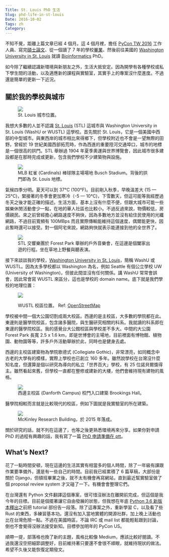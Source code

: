 ```yaml
---
Title: St. Louis PhD 生活
Slug: phd-life-in-st-louis
Date: 2016-10-02
Tags: zh
Category:
---
```


不知不覺，距離上篇文章已經 4 個月。這 4 個月裡，擔任 [PyCon TW 2016] 工作人員、寫完[碩士論文][master-thesis]、從一個讀了 7 年的學校[畢業][master-graduate]、然後前往美國的 [Washington University in St. Louis][WUSTL]  就讀 [Bioinformatics][csb] PhD。

如今除了繼續認識新環境與新朋友之外，生活大抵安定。因為開學有各種學校或私下學生間的活動，以及適應新的課程與實驗室，其實手上的專案沒什麼進度。不過還是簡單的更新一下近況。

[PyCon TW 2016]: https://tw.pycon.org/2016/
[master-thesis]: https://github.com/ccwang002/master-thesis
[master-graduate]: https://www.facebook.com/photo.php?fbid=1388036924547016&set=a.181592455191475.49590.100000221666201&type=3&theater
[WUSTL]: https://wustl.edu/
[csb]: http://dbbs.wustl.edu/divprograms/compbio/Pages/default.aspx


## 關於我的學校與城市

<figure>
  <img src="{attach}pics/STL_map.png"/>
  <figcaption>St. Louis 城市位置。</figcaption>
</figure>

我想大多數的人並不認識 [St. Louis][STL] (STL) 這城市與 Washington University in St. Louis (WashU or WUSTL) 這學校。首先關於 St. Louis，它是一個美國中西部的中型城市。與東西岸的城市相比來得鄉下，但學校附近也不會是一望無際的田野。曾經於 19 世紀美國西部拓荒時，作為西進的重要陸河交通埠口，城市的地標是一個很高的拱門。STL 舉辦過 1904 年夏季奧運與世界博覽會，因此城市很多建設都是在那時完成或更新，包含我們學校不少建築物與設施。

<figure class="full-img">
  <img src="{attach}pics/stl_cardinals.jpg"/>
  <figcaption>MLB 紅雀 (Cardinals) 棒球隊主場場地 Busch Stadium。背後的拱門即為 St. Louis 地標。</figcaption>
</figure>

氣候四季分明。夏天可以到 37°C (100°F)。目前剛入秋季，早晚溫差大 (15 — 25°C)，緊接著的冬季會更加寒冷（-5 — 10°C)，下雪數天，但這可能等我經歷過冬天之後才能正確的描述。生活方面，基本上沒有什麼不便，但跟大城市可能一些娛樂休閒活動會少一點，在地的華人社區也比較小。不過反過來說，物價較低，房價親民。來之前曾經擔心網路速度不夠快，因為多數地方並沒有給住民使用的光纖網路，不過目前寬頻有 100MBps 而且實際傳輸能維持這個速度，偶爾能更快，因此暫時還可以接受。對一個阿宅來說，網路夠快就表示能連接到他的全世界了。

<figure>
  <img src="{attach}pics/stl_symphony_outdoor_concert.jpg"/>
  <figcaption>STL 交響樂團於 Forest Park 舉辦的戶外音樂會，在這邊是個闔家出遊的行程。坐在草地上野餐與聽表演。</figcaption>
</figure>

接下來談談我的學校，[Washington University in St. Louis][wustl-wiki]，簡稱 WashU 或 WUSTL。因為太多學校都以 Washington 為名，例如 Seattle 有個公立學校 UW (University of Washington)，但彼此間並沒有任何關係。講 WashU 常常會誤會，因此常會寫 WUSTL 來區分，這也是學校的 domain name。底下就是我們學校的地理位置：

<figure>
  <img src="{attach}pics/WUSTL_map.png"/>
  <p class="caption">WUSTL 校區位置。
    Ref: <a href="http://www.openstreetmap.org/#map=15/38.6373/-90.2829&layers=T">OpenStreetMap</a>
  </p>
</figure>

學校被中間一個大公園切割成兩大校區。西邊的是主校區，大多數的學院都在此。東邊則是醫學院校區，包含諸多醫院，與生醫研究相關的科系。我就讀的科系即在東邊的醫學院校區。我的感覺台大公館校區與學校差不多大。中間的大公園 Forest Park 長寬 2.5 x 1.6 km，即是世博會的主場地，目前裡面有博物館、植物園、動物園等等，許多戶外活動舉辦於此，同時也是健身去處。

西邊的主校區建築物為學院歌德式 (Collegiate Gothic)，非常漂亮，如同概念中古老的大學有的模樣，實際上學校也已創立 160 多年。雖然說學校在台灣沒什麼知名度，但還算是個以研究為導向的私立「世界百大」學校，有 25 位諾貝爾獎得主。雖然看起來舊，但學校一直都在整修或建新的大樓，他們會維持現有建物的風格。

<figure>
  <img src="{attach}pics/wustl_campus.jpg"/>
  <figcaption>西邊主校區 (Danforth Campus) 校門入口建築 Brookings Hall。</figcaption>
</figure>

醫學院相較而言就是比較現代的校區，例如下圖就是我實驗室的所在建築。

<figure>
  <img src="{attach}pics/mckinley_building.jpg"/>
  <figcaption>McKinley Research Building，於 2015 年落成。</figcaption>
</figure>

關於研究的話，就不列在這邊了，也等之後更熟悉環境再來分享。如果你對申請 PhD 的過程有興趣的話，我有寫了一篇 [PhD 申請準備在 ptt][grad-app-ptt]。

[STL]: https://en.wikipedia.org/wiki/St._Louis
[grad-app-ptt]: https://www.ptt.cc/bbs/studyabroad/M.1462818195.A.882.html
[wustl-wiki]: https://en.wikipedia.org/wiki/Washington_University_in_St._Louis


## What’s Next?

花了一點時間安頓，現在這邊的生活其實有相當多的個人時間，除了一年級有課跟作業要準備外，還是有一些自己的時間。目前我已經累積了 6 篇草稿，大部份是關於 Django，但碩班畢業之後，就不太有機會再寫網站，直到最近幫實驗室做了個 proposal review system 才又碰了一下。有機會會整理它們。

在台灣還有 Python 文件翻譯這個專案，很可惜沒辦法在離開前完成，但這個是我今年的目標。目前是個擺著讓它自由發展的狀態，但我想在年底 [Python 3.6 新版本釋出][python-3.6]之前把 tutorial 部份告一段落。除了這專案之外，重新學習 C，以及看了些 Rust 的東西，多練習基本功。還沒有加入當地實體的開源社群，加上晚上活動也比在台灣危險一點。不過在美國時區，不論 IRC 或 mail list 都能輕鬆跟到討論，倒也不會覺得沒辦法接受新知。目標參加明年的 PyCon US。

順帶一提，部落格也換了新的主題，風格比較像 Medium，應該比較好閱讀。不過我還沒空把細節調整好，目前維持著只要還不會很不順眼，就維持現狀的做法。希望不久後又能恢復定期發文。


[python-3.6]: https://www.python.org/dev/peps/pep-0494/
